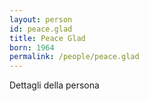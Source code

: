 ```yaml
---
layout: person
id: peace.glad
title: Peace Glad
born: 1964
permalink: /people/peace.glad
---
```


Dettagli della persona 